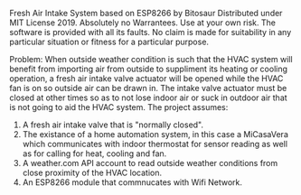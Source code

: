 Fresh Air Intake System based on ESP8266
by Bitosaur
Distributed under MIT License 2019.
Absolutely no Warrantees. Use at your own risk.
The software is provided with all its faults. No claim is made for suitability in any particular situation or fitness for a particular purpose.

Problem: When outside weather condition is such that the HVAC system will benefit from importing air from outside to 
suppliment its heating or cooling operation, a fresh air intake valve actuator will be opened while the HVAC fan is on so outside air can be drawn in. 
The intake valve actuator must be closed at other times so as to not lose indoor air or suck in outdoor air that is not going to aid the HVAC system.
The project assumes:
1) A fresh air intake valve that is "normally closed".
2) The existance of a home automation system, in this case a MiCasaVera which communicates with indoor thermostat for sensor reading as well as for 
calling for heat, cooling and fan.
3) A weather.com API account to read outside weather conditions from close proximity of the HVAC location.
4) An ESP8266 module that commnucates with Wifi Network.
